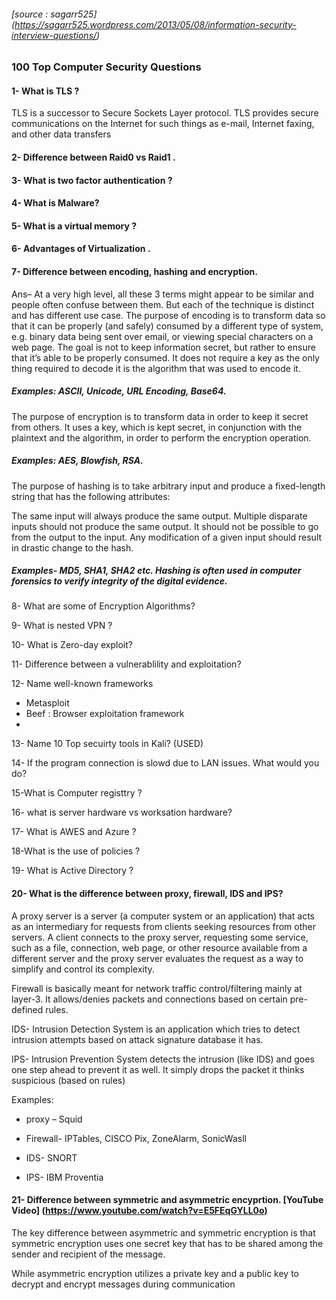 ###### [source : sagarr525] (https://sagarr525.wordpress.com/2013/05/08/information-security-interview-questions/)

### 100 Top Computer Security Questions


#### 1- What is TLS ?
 
 TLS is a successor to Secure Sockets Layer protocol. TLS provides secure 
 communications on the Internet for such things as e-mail, Internet faxing, and other data transfers


#### 2- Difference between Raid0 vs Raid1 .

#### 3- What is two factor authentication ?


#### 4- What is Malware?

#### 5- What is a virtual memory ?

#### 6- Advantages of Virtualization .

#### 7- Difference between encoding, hashing and encryption.

Ans– At a very high level, all these 3 terms might appear to be similar and people often confuse between them. But each of the technique is distinct and has different use case. The purpose of encoding is to transform data so that it can be properly (and safely) consumed by a different type of system, e.g. binary data being sent over email, or viewing special characters on a web page. The goal is not to keep information secret, but rather to ensure that it’s able to be properly consumed. It does not require a key as the only thing required to decode it is the algorithm that was used to encode it. 

##### Examples: ASCII, Unicode, URL Encoding, Base64.

The purpose of encryption is to transform data in order to keep it secret from others. It uses a key, which is kept secret, in conjunction with the plaintext and the algorithm, in order to perform the encryption operation. 

##### Examples: AES, Blowfish, RSA. 

The purpose of hashing is to take arbitrary input and produce a fixed-length string that has the following attributes:

The same input will always produce the same output.
Multiple disparate inputs should not produce the same output.
It should not be possible to go from the output to the input.
Any modification of a given input should result in drastic change to the hash.

##### Examples- MD5, SHA1, SHA2 etc. Hashing is often used in computer forensics to verify integrity of the digital evidence.


8- What are some of Encryption Algorithms?



9- What is nested VPN ?


10- What is Zero-day exploit?


11- Difference between a vulnerablility and exploitation?



12- Name well-known frameworks

  - Metasploit
  - Beef : Browser exploitation framework
  - 
  
  
13- Name 10 Top secuirty tools in Kali? (USED)




14- If the program connection is slowd due to LAN issues. What would you do?


15-What is Computer registtry ?


16- what is server  hardware vs worksation hardware?


17- What is AWES and Azure ?


18-What is the use of policies ?


19- What is Active Directory ?


#### 20- What is the difference between proxy, firewall, IDS and IPS?

A proxy server is a server (a computer system or an application) that acts as an intermediary for requests from clients seeking resources from other servers. A client connects to the proxy server, requesting some service, such as a file, connection, web page, or other resource available from a different server and the proxy server evaluates the request as a way to simplify and control its complexity. 

Firewall is basically meant for network traffic control/filtering mainly at layer-3. It allows/denies packets and connections based on certain pre-defined rules.

IDS- Intrusion Detection System is an application which tries to detect intrusion attempts based on attack signature database it has.

IPS- Intrusion Prevention System detects the intrusion (like IDS) and goes one step ahead to prevent it as well. It simply drops the packet it thinks suspicious (based on rules)

Examples:

- proxy – Squid

- Firewall- IPTables, CISCO Pix, ZoneAlarm, SonicWasll

- IDS- SNORT

- IPS- IBM Proventia

#### 21- Difference between symmetric and asymmetric encyprtion. [YouTube Video] (https://www.youtube.com/watch?v=E5FEqGYLL0o)

The key difference between asymmetric and symmetric encryption is that symmetric encryption uses one secret key that has to be shared among the sender and recipient of the message.

While asymmetric encryption utilizes a private key and a public key to decrypt and encrypt messages during communication

